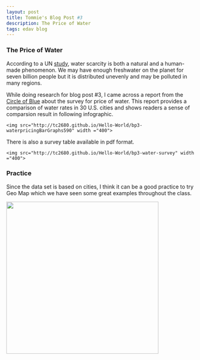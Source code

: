 ```yaml
---
layout: post
title: Tommie's Blog Post #3
description: The Price of Water
tags: edav blog 
---
```


### The Price of Water
[link-un]: http://www.un.org/waterforlifedecade/scarcity.shtml
[link-water]: http://www.circleofblue.org/waternews/2010/world/the-price-of-water-a-comparison-of-water-rates-usage-in-30-u-s-cities/
[link-demo]: http://tc2680.github.io/Hello-World/blogpost3demo.htm

According to a UN [study][link-un], water scarcity is both a natural and a human-made phenomenon. We may have enough freshwater on the planet for seven billion people but it is distributed unevenly and may be polluted in many regions.

While doing research for blog post #3, I came across a report from the [Circle of Blue][link-water] about the survey for price of water. This report provides a comparison of water rates in 30 U.S. cities and shows readers a sense of comparsion result in following infographic. 

	<img src="http://tc2680.github.io/Hello-World/bp3-waterpricingBarGraphs590" width ="400">

There is also a survey table available in pdf format. 

	<img src="http://tc2680.github.io/Hello-World/bp3-water-survey" width ="400">

### Practice 
Since the data set is based on cities, I think it can be a good practice to try Geo Map which we have seen some great examples throughout the class. 

[<img src="http://tc2680.github.io/Hello-World/bp3-geo-water-1" width ="400">][link-demo]

